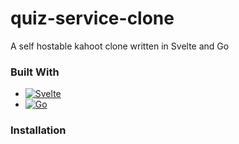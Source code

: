 # quiz-service-clone

A self hostable kahoot clone written in Svelte and Go

### Built With

* [![Svelte][Svelte.dev]][Svelte-url]
* [![Go][Go.dev]][Go-url]

### Installation



[Svelte.dev]: https://img.shields.io/badge/Svelte-4A4A55?style=for-the-badge&logo=svelte&logoColor=FF3E00
[Svelte-url]: https://svelte.dev/
[Go.dev]: https://img.shields.io/badge/Go-4A4A55?style=for-the-badge&logo=go&logoColor=00ADD8
[Go-url]: https://go.dev/
